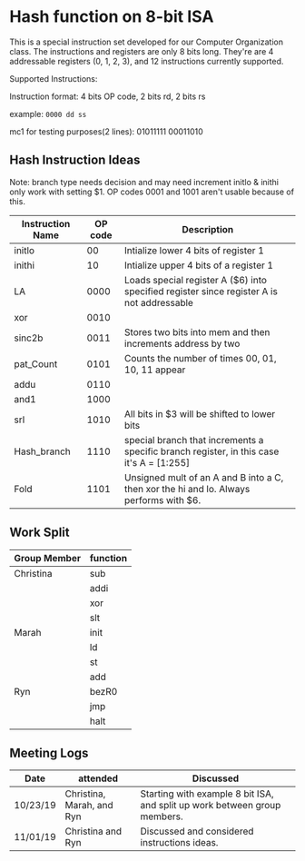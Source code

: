 # Hash function on 8-bit ISA

This is a special instruction set developed for our Computer Organization class. The instructions and registers are only 8 bits long. They're are 4 addressable registers (0, 1, 2, 3), and 12 instructions currently supported.

Supported Instructions:

Instruction format: 4 bits OP code, 2 bits rd, 2 bits rs

example: `0000 dd ss`

mc1 for testing purposes(2 lines):
01011111
00011010

## Hash Instruction Ideas
Note: branch type needs decision and may need increment
initlo & inithi only work with setting $1. OP codes 0001
and 1001  aren't usable because of this. 

|Instruction Name |OP code |Description            |
|-----------------|--------|-----------------------|
|initlo           |00      |Intialize lower 4 bits of register 1|
|inithi           |10      |Intialize upper 4 bits of a register 1|
|LA               |0000    |Loads special register A ($6) into specified register since register A is not addressable|
|xor              |0010    ||
|sinc2b           |0011    |Stores two bits into mem and then increments address by two|
|pat_Count        |0101    |Counts the number of times 00, 01, 10, 11 appear|
|addu             |0110    ||
|and1             |1000    ||
|srl              |1010    |All bits in $3 will be shifted to lower bits |
|Hash_branch      |1110    |special branch that increments a specific branch register, in this case it's A = [1:255]|
|Fold             |1101    |Unsigned mult of an A and B into a C, then xor the hi and lo. Always performs with $6. |


## Work Split

|Group Member     |function|
|-----------------|--------|
|Christina        |sub     |
|                 |addi    |
|                 |xor     |
|                 |slt     |
|Marah            |init    |
|                 |ld      |
|                 |st      |
|                 |add     |
|Ryn              |bezR0   |
|                 |jmp     |
|                 |halt    |

## Meeting Logs

|Date    |attended     |Discussed    |
|--------|-------------|-------------|
|10/23/19|Christina, Marah, and Ryn|Starting with example 8 bit ISA, and split up work between group members.|
|11/01/19|Christina and Ryn|Discussed and considered instructions ideas.|
